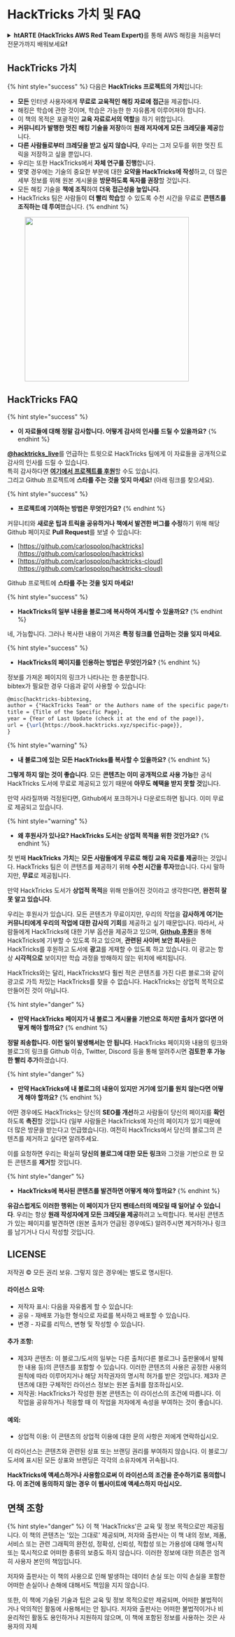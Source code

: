 # HackTricks 가치 및 FAQ

<details>

<summary><strong>htARTE (HackTricks AWS Red Team Expert)</strong>를 통해 AWS 해킹을 처음부터 전문가까지 배워보세요<strong>!</strong></summary>

HackTricks를 지원하는 다른 방법:

* **회사가 HackTricks에 광고되기를 원하거나 HackTricks를 PDF로 다운로드**하려면 [**SUBSCRIPTION PLANS**](https://github.com/sponsors/carlospolop)를 확인하세요!
* [**공식 PEASS & HackTricks 스웨그**](https://peass.creator-spring.com)를 얻으세요.
* [**The PEASS Family**](https://opensea.io/collection/the-peass-family)를 발견하세요. 독점적인 [**NFTs**](https://opensea.io/collection/the-peass-family) 컬렉션입니다.
* 💬 [**Discord 그룹**](https://discord.gg/hRep4RUj7f) 또는 [**텔레그램 그룹**](https://t.me/peass)에 **참여**하거나 **Twitter** 🐦 [**@carlospolopm**](https://twitter.com/hacktricks_live)**를** **팔로우**하세요.
* **Hacking 트릭을 공유하려면** [**HackTricks**](https://github.com/carlospolop/hacktricks) 및 [**HackTricks Cloud**](https://github.com/carlospolop/hacktricks-cloud) github 저장소에 PR을 제출하세요.

</details>

## HackTricks 가치

{% hint style="success" %}
다음은 **HackTricks 프로젝트의 가치**입니다:

* **모든** 인터넷 사용자에게 **무료로 교육적인 해킹 자료에 접근**을 제공합니다.
* 해킹은 학습에 관한 것이며, 학습은 가능한 한 자유롭게 이루어져야 합니다.
* 이 책의 목적은 포괄적인 **교육 자료로서의 역할**을 하기 위함입니다.
* **커뮤니티가 발행한 멋진 해킹 기술을 저장**하여 **원래 저자에게 모든 크레딧을 제공**합니다.
* **다른 사람들로부터 크레딧을 받고 싶지 않습니다**, 우리는 그저 모두를 위한 멋진 트릭을 저장하고 싶을 뿐입니다.
* 우리는 또한 HackTricks에서 **자체 연구를 진행**합니다.
* 몇몇 경우에는 기술의 중요한 부분에 대한 **요약을 HackTricks에 작성**하고, 더 많은 세부 정보를 위해 원본 게시물을 **방문하도록 독자를 권장**할 것입니다.
* 모든 해킹 기술을 **책에 조직**하여 **더욱 접근성을 높입니다**.
* HackTricks 팀은 사람들이 **더 빨리 학습**할 수 있도록 수천 시간을 무료로 **콘텐츠를 조직하는 데 투여**했습니다.
{% endhint %}

<figure><img src="../.gitbook/assets/hack tricks gif.gif" alt="" width="375"><figcaption></figcaption></figure>

## HackTricks FAQ

{% hint style="success" %}
* **이 자료들에 대해 정말 감사합니다. 어떻게 감사의 인사를 드릴 수 있을까요?**
{% endhint %}

[**@hacktricks\_live**](https://twitter.com/hacktricks\_live)를 언급하는 트윗으로 HackTricks 팀에게 이 자료들을 공개적으로 감사의 인사를 드릴 수 있습니다.\
특히 감사하다면 [**여기에서 프로젝트를 후원**](https://github.com/sponsors/carlospolop)할 수도 있습니다.\
그리고 Github 프로젝트에 **스타를 주는 것을 잊지 마세요!** (아래 링크를 찾으세요).

{% hint style="success" %}
* **프로젝트에 기여하는 방법은 무엇인가요?**
{% endhint %}

커뮤니티와 **새로운 팁과 트릭을 공유하거나 책에서 발견한 버그를 수정**하기 위해 해당 Github 페이지로 **Pull Request**를 보낼 수 있습니다:

* [https://github.com/carlospolop/hacktricks](https://github.com/carlospolop/hacktricks)
* [https://github.com/carlospolop/hacktricks-cloud](https://github.com/carlospolop/hacktricks-cloud)

Github 프로젝트에 **스타를 주는 것을 잊지 마세요!**

{% hint style="success" %}
* **HackTricks의 일부 내용을 블로그에 복사하여 게시할 수 있을까요?**
{% endhint %}

네, 가능합니다. 그러나 복사한 내용이 가져온 **특정 링크를 언급하는 것을 잊지 마세요**.

{% hint style="success" %}
* **HackTricks의 페이지를 인용하는 방법은 무엇인가요?**
{% endhint %}

정보를 가져온 페이지의 링크가 나타나는 한 충분합니다.\
bibtex가 필요한 경우 다음과 같이 사용할 수 있습니다:
```latex
@misc{hacktricks-bibtexing,
author = {"HackTricks Team" or the Authors name of the specific page/trick},
title = {Title of the Specific Page},
year = {Year of Last Update (check it at the end of the page)},
url = {\url{https://book.hacktricks.xyz/specific-page}},
}
```
{% hint style="warning" %}
* **내 블로그에 있는 모든 HackTricks를 복사할 수 있을까요?**
{% endhint %}

**그렇게 하지 않는 것이 좋습니다**. 모든 **콘텐츠는 이미 공개적으로 사용 가능**한 공식 HackTricks 도서에 무료로 제공되고 있기 때문에 **아무도 혜택을 받지 못할 것**입니다.

만약 사라질까봐 걱정된다면, Github에서 포크하거나 다운로드하면 됩니다. 이미 무료로 제공되고 있습니다.

{% hint style="warning" %}
* **왜 후원사가 있나요? HackTricks 도서는 상업적 목적을 위한 것인가요?**
{% endhint %}

첫 번째 **HackTricks** **가치**는 **모든 사람들에게 무료로 해킹 교육 자료를 제공**하는 것입니다. HackTricks 팀은 이 콘텐츠를 제공하기 위해 **수천 시간을 투자**했습니다. 다시 말하지만, **무료**로 제공됩니다.

만약 HackTricks 도서가 **상업적 목적**을 위해 만들어진 것이라고 생각한다면, **완전히 잘못 알고 있습니다**.

우리는 후원사가 있습니다. 모든 콘텐츠가 무료이지만, 우리의 작업을 **감사하게 여기는 커뮤니티에게 우리의 작업에 대한 감사의 기회**를 제공하고 싶기 때문입니다. 따라서, 사람들에게 HackTricks에 대한 기부 옵션을 제공하고 있으며, [**Github 후원**](https://github.com/sponsors/carlospolop)을 통해 HackTricks에 기부할 수 있도록 하고 있으며, **관련된 사이버 보안 회사**들은 HackTricks를 후원하고 도서에 **광고**를 게재할 수 있도록 하고 있습니다. 이 광고는 항상 **시각적으로** 보이지만 학습 과정을 방해하지 않는 위치에 배치됩니다.

HackTricks와는 달리, HackTricks보다 훨씬 적은 콘텐츠를 가진 다른 블로그와 같이 광고로 가득 차있는 HackTricks를 찾을 수 없습니다. HackTricks는 상업적 목적으로 만들어진 것이 아닙니다.

{% hint style="danger" %}
* **만약 HackTricks 페이지가 내 블로그 게시물을 기반으로 하지만 출처가 없다면 어떻게 해야 할까요?**
{% endhint %}

**정말 죄송합니다. 이런 일이 발생해서는 안 됩니다**. HackTricks 페이지와 내용의 링크와 블로그의 링크를 Github 이슈, Twitter, Discord 등을 통해 알려주시면 **검토한 후 가능한 빨리 추가**하겠습니다.

{% hint style="danger" %}
* **만약 HackTricks에 내 블로그의 내용이 있지만 거기에 있기를 원치 않는다면 어떻게 해야 할까요?**
{% endhint %}

어떤 경우에도 HackTricks는 당신의 **SEO를 개선**하고 사람들이 당신의 페이지를 **확인**하도록 **촉진**할 것입니다 (일부 사람들은 HackTricks에 자신의 페이지가 있기 때문에 더 많은 방문을 받는다고 언급했습니다). 여전히 HackTricks에서 당신의 블로그의 콘텐츠를 제거하고 싶다면 알려주세요.

이를 요청하면 우리는 확실히 **당신의 블로그에 대한 모든 링크**와 그것을 기반으로 한 모든 콘텐츠를 **제거**할 것입니다.

{% hint style="danger" %}
* **HackTricks에 복사된 콘텐츠를 발견하면 어떻게 해야 할까요?**
{% endhint %}

**유감스럽게도 이러한 행위는 이 페이지가 단지 펜테스터의 메모일 때 일어날 수 있습니다**. 우리는 항상 **원래 작성자에게 모든 크레딧을 제공**하려고 노력합니다. 복사된 콘텐츠가 있는 페이지를 발견하면 (원본 출처가 언급된 경우에도) 알려주시면 제거하거나 링크를 남기거나 다시 작성할 것입니다.

## LICENSE&#x20;

저작권 © 모든 권리 보유. 그렇지 않은 경우에는 별도로 명시된다.

#### 라이선스 요약:

* 저작자 표시: 다음을 자유롭게 할 수 있습니다:
* 공유 - 재배포 가능한 형식으로 자료를 복사하고 배포할 수 있습니다.
* 변경 - 자료를 리믹스, 변형 및 작성할 수 있습니다.

#### 추가 조항:

* 제3자 콘텐츠: 이 블로그/도서의 일부는 다른 출처(다른 블로그나 출판물에서 발췌한 내용 등)의 콘텐츠를 포함할 수 있습니다. 이러한 콘텐츠의 사용은 공정한 사용의 원칙에 따라 이루어지거나 해당 저작권자의 명시적 허가를 받은 것입니다. 제3자 콘텐츠에 대한 구체적인 라이선스 정보는 원본 출처를 참조하십시오.
* 저작권: HackTricks가 작성한 원본 콘텐츠는 이 라이선스의 조건에 따릅니다. 이 작업을 공유하거나 적응할 때 이 작업을 저자에게 속성을 부여하는 것이 좋습니다.

#### 예외:

* 상업적 이용: 이 콘텐츠의 상업적 이용에 대한 문의 사항은 저에게 연락하십시오.

이 라이선스는 콘텐츠와 관련된 상표 또는 브랜딩 권리를 부여하지 않습니다. 이 블로그/도서에 표시된 모든 상표와 브랜딩은 각각의 소유자에게 귀속됩니다.

**HackTricks에 액세스하거나 사용함으로써 이 라이선스의 조건을 준수하기로 동의합니다. 이 조건에 동의하지 않는 경우 이 웹사이트에 액세스하지 마십시오.**

## **면책 조항**

{% hint style="danger" %}
이 책 'HackTricks'은 교육 및 정보 목적으로만 제공됩니다. 이 책의 콘텐츠는 '있는 그대로' 제공되며, 저자와 출판사는 이 책 내의 정보, 제품, 서비스 또는 관련 그래픽의 완전성, 정확성, 신뢰성, 적합성 또는 가용성에 대해 명시적 또는 묵시적으로 어떠한 종류의 보증도 하지 않습니다. 이러한 정보에 대한 의존은 엄격히 사용자 본인의 책임입니다.

저자와 출판사는 이 책의 사용으로 인해 발생하는 데이터 손실 또는 이익 손실을 포함한 어떠한 손실이나 손해에 대해서도 책임을 지지 않습니다.

또한, 이 책에 기술된 기술과 팁은 교육 및 정보 목적으로만 제공되며, 어떠한 불법적이거나 악의적인 활동에 사용해서는 안 됩니다. 저자와 출판사는 어떠한 불법적이거나 비윤리적인 활동도 용인하거나 지원하지 않으며, 이 책에 포함된 정보를 사용하는 것은 사용자의 자체
